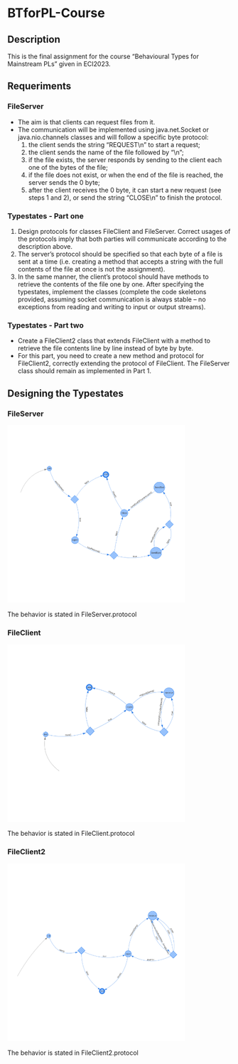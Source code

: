 # BTforPL-Course

## Description

This is the final assignment for the course “Behavioural Types for Mainstream PLs” given in ECI2023.

## Requeriments

### FileServer

- The aim is that clients can request files from it.
- The communication will be implemented using java.net.Socket or java.nio.channels classes and will follow a specific byte protocol:
    1. the client sends the string “REQUEST\n” to start a request;
    2. the client sends the name of the file followed by “\n”;
    3. if the file exists, the server responds by sending to the client each one of the bytes of the file;
    4. if the file does not exist, or when the end of the file is reached, the server sends the 0 byte;
    5. after the client receives the 0 byte, it can start a new request (see steps 1 and 2), or send the string “CLOSE\n” to finish the protocol.

### Typestates - Part one

1. Design protocols for classes FileClient and FileServer. Correct usages of the protocols imply that both parties will communicate according to the description above.
2. The server’s protocol should be specified so that each byte of a file is sent at a time (i.e. creating a method that accepts a string with the full contents of the file at once is not the
assignment).
3. In the same manner, the client’s protocol should have methods to retrieve the contents of the file one by one. After specifying the typestates, implement the classes (complete the code skeletons provided, assuming socket communication is always stable – no exceptions from reading and writing to input or output streams).

### Typestates - Part two

- Create a FileClient2 class that extends FileClient with a method to retrieve the file contents line by line instead of byte by byte.
- For this part, you need to create a new method and protocol for FileClient2, correctly extending the protocol of FileClient. The FileServer class should remain as implemented in Part 1.

## Designing the Typestates

### FileServer

<img src="images/automaton.png" alt="File Server" width="400"/>

The behavior is stated in FileServer.protocol

### FileClient

<img src="images/automaton2.png" alt="File Client" width="400"/>

The behavior is stated in FileClient.protocol

### FileClient2

<img src="images/automaton3.png" alt="File Client 2" width="400"/>

The behavior is stated in FileClient2.protocol
